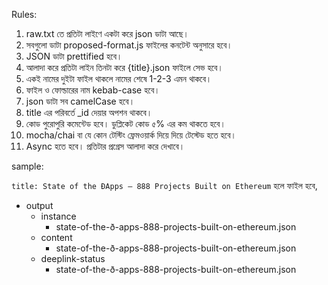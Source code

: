 Rules:

1. raw.txt তে প্রতিটা লাইণে একটা করে json ডাটা আছে।
0. সবগুলো ডাটা proposed-format.js ফাইলের কনটেন্ট অনুসারে হবে।
0. JSON ডাটা prettified হবে।
0. আলাদা করে প্রতিটা লাইন তিনটা করে {title}.json ফাইলে সেভ হবে। 
0. একই নামের দুইটা ফাইল থাকলে নামের শেষে 1-2-3 এমন থাকবে।
0. ফাইল ও ফোল্ডারের নাম kebab-case হবে।
0. json ডাটা সব camelCase হবে।
0. title এর পরিবর্তে _id দেয়ার অপশন থাকবে।
0. কোড পুরোপুরি কমেন্টেড হবে। ডুপ্লিকেট কোড ৫% এর কম থাকতে হবে। 
0. mocha/chai বা যে কোন টেস্টিং ফ্রেমওয়ার্ক দিয়ে দিয়ে টেস্টেড হতে হবে। 
0. Async হতে হবে। প্রতিটার প্রগ্রেস আলাদা করে দেখাবে।

sample‍‍:

`title: State of the ÐApps — 888 Projects Built on Ethereum` হলে ফাইল হবে,

 - output
    - instance
        - state-of-the-ð-apps-888-projects-built-on-ethereum.json
    - content
        - state-of-the-ð-apps-888-projects-built-on-ethereum.json
    - deeplink-status
        - state-of-the-ð-apps-888-projects-built-on-ethereum.json
